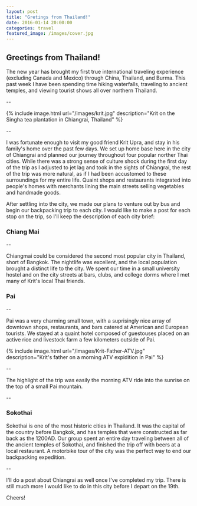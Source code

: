 ```yaml
---
layout: post
title: "Gretings from Thailand!"
date: 2016-01-14 20:00:00
categories: travel 
featured_image: /images/cover.jpg
---
```


## Greetings from Thailand!
The new year has brought my first true international traveling experience (excluding Canada and Mexico) through China, Thailand, and Burma.
This past week I have been spending time hiking waterfalls, traveling to ancient temples, and viewing tourist shows all over northern Thailand. 

--

{% include image.html url="/images/krit.jpg" description="Krit on the Singha tea plantation in Chiangrai, Thailand" %}

--

I was fortunate enough to visit my good friend Krit Upra, and stay in his family's home over the past few days. We set up home base here in 
the city of Chiangrai and planned our journey throughout four popular norther Thai cities. While there was a strong sense of culture shock during the first day of the trip as I adjusted to jet lag and took in the sights of Chiangrai, the rest of the trip was more natural, as if I had been accustomed to these surroundings for my entire life. Quaint shops and restaurants integrated into people's homes with merchants lining the main streets selling vegetables and handmade goods. 

After settling into the city, we made our plans to venture out by bus and begin our backpacking trip to each city. I would like to make a post for each stop on the trip, so I'll keep the description of each city brief: 

### Chiang Mai

--

Chiangmai could be considered the second most popular city in Thailand, short of Bangkok. The nightlife was excellent, and the local population brought a distinct life to the city. We spent our time in a small university hostel and on the city streets at bars, clubs, and college dorms where I met many of Krit's local Thai friends. 

### Pai
--

Pai was a very charming small town, with a suprisingly nice array of downtown shops, restaurants, and bars catered at American and European tourists. We stayed at a quaint hotel composed of guestouses placed on an active rice and livestock farm a few kilometers outside of Pai.

{% include image.html url="/images/Krit-Father-ATV.jpg" description="Krit's father on a morning ATV expidition in Pai" %}

--

The highlight of the trip was easily the morning ATV ride into the sunrise on the top of a small Pai mountain. 

--

### Sokothai

Sokothai is one of the most historic cities in Thailand. It was the capital of the country before Bangkok, and has temples that were constructed as far back as the 1200AD. Our group spent an entire day traveling between all of the ancient temples of Sokothai, and finished the trip off with beers at a local restaurant. A motorbike tour of the city was the perfect way to end our backpacking expedition. 

--

I'll do a post about Chiangrai as well once I've completed my trip. There is still much more I would like to do in this city before I depart on the 19th. 

Cheers! 
